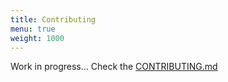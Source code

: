 ```yaml
---
title: Contributing
menu: true
weight: 1000
---
```


Work in progress...
Check the [CONTRIBUTING.md](https://github.com/sparetimecoders/build-tools/blob/master/CONTRIBUTING.md)
